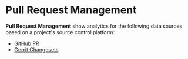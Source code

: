 # Pull Request Management

**Pull Request Management** show analytics for the following data sources based on a project's source control platform:

* [GitHub PR](github-pr.md)
* [Gerrit Changesets](gerrit-changeset.md)

